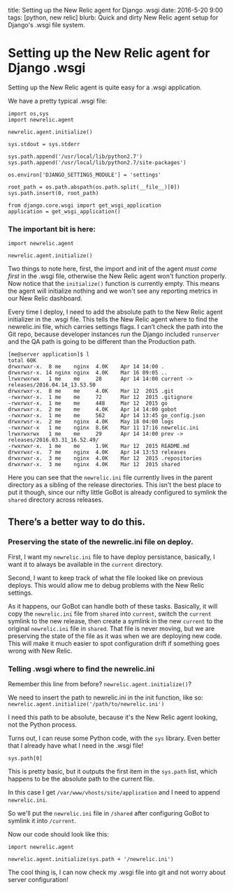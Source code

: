 title: Setting up the New Relic agent for Django .wsgi
date: 2016-5-20 9:00
tags: [python, new relic]
blurb: Quick and dirty New Relic agent setup for Django's .wsgi file system.

# Setting up the New Relic agent for Django .wsgi

Setting up the New Relic agent is quite easy for a .wsgi application.

We have a pretty typical .wsgi file:

	import os,sys
	import newrelic.agent
	
	newrelic.agent.initialize()
	
	sys.stdout = sys.stderr
	
	sys.path.append('/usr/local/lib/python2.7')
	sys.path.append('/usr/local/lib/python2.7/site-packages')
	
	os.environ['DJANGO_SETTINGS_MODULE'] = 'settings'
	
	root_path = os.path.abspath(os.path.split(__file__)[0])
	sys.path.insert(0, root_path)
	
	from django.core.wsgi import get_wsgi_application
	application = get_wsgi_application()

### The important bit is here:

	import newrelic.agent
	
	newrelic.agent.initialize()

Two things to note here, first, the import and init of the agent *must come first* in the .wsgi file, otherwise the New Relic agent won't function properly. Now notice that the `initialize()` function is currently empty. This means the agent will initialize nothing and we won't see any reporting metrics in our New Relic dashboard.

Every time I deploy, I need to add the absolute path to the New Relic agent initializer in the .wsgi file. This tells the New Relic agent where to find the newrelic.ini file, which carries settings flags. I can’t check the path into the Git repo, because developer instances run the Django included `runserver` and the QA path is going to be different than the Production path.

	[me@server application]$ l
	total 60K
	drwxrwxr-x.  8 me	 nginx  4.0K 	Apr 14 14:00 .
	drwxrwsr-x. 14 nginx nginx  4.0K 	Mar 16 09:05 ..
	lrwxrwxrwx   1 me	 me	   	28 		Apr 14 14:00 current -> releases/2016.04.14_13.53.50
	drwxrwxr-x.  8 me	 me	 	4.0K 	Mar 12  2015 .git
	-rwxrwxr-x.  1 me	 me	   	72 		Mar 12  2015 .gitignore
	-rwxrwxr-x.  1 me	 me	  	448 	Mar 12  2015 go
	drwxrwxr-x.  2 me	 me	 	4.0K 	Apr 14 14:00 gobot
	-rwxrwxr-x.  1 me	 me	  	562 	Apr 14 13:45 go_config.json
	drwxrwsr-x.  2 me	 nginx  4.0K 	May 18 04:00 logs
	-rwxrwxr-x   1 me	 nginx  8.6K 	Mar 11 17:16 newrelic.ini
	lrwxrwxrwx   1 me	 me	   	29 		Apr 14 14:00 prev -> releases/2016.03.31_16.52.49/
	-rwxrwxr-x.  1 me	 me	 	1.9K 	Mar 12  2015 README.md
	drwxrwxr-x.  7 me	 nginx  4.0K 	Apr 14 13:53 releases
	drwxrwxr-x.  3 me	 nginx  4.0K 	Mar 12  2015 .repositories
	drwxrwxr-x.  3 me	 nginx  4.0K 	Mar 12  2015 shared	

Here you can see that the `newrelic.ini` file currently lives in the parent directory as a sibling of the release directories. This isn't the best place to put it though, since our nifty little GoBot is already configured to symlink the `shared` directory across releases. 

## There’s a better way to do this.

### Preserving the state of the newrelic.ini file on deploy.
First, I want my `newrelic.ini` file to have deploy persistance, basically, I want it to always be available in the `current` directory.

Second, I want to keep track of what the file looked like on previous deploys. This would allow me to debug problems with the New Relic settings.

As it happens, our GoBot can handle both of these tasks. Basically, it will copy the `newrelic.ini` file from `shared` into `current`, switch the `current` symlink to the new release, then create a symlink in the new `current` to the original `newrelic.ini` file in `shared`. That file is never moving, but we are preserving the state of the file as it was when we are deploying new code. This will make it much easier to spot configuration drift if something goes wrong with New Relic.

### Telling .wsgi where to find the newrelic.ini

Remember this line from before? `newrelic.agent.initialize()`?

We need to insert the path to newrelic.ini in the init function, like so: `newrelic.agent.initialize('/path/to/newrelic.ini')`

I need this path to be absolute, because it's the New Relic agent looking, not the Python process.

Turns out, I can reuse some Python code, with the `sys` library. Even better that I already have what I need in the .wsgi file!

	sys.path[0]

This is pretty basic, but it outputs the first item in the `sys.path` list, which happens to be the absolute path to the current file.

In this case I get `/var/www/vhosts/site/application` and I need to append `newrelic.ini`.

So we'll put the `newrelic.ini` file in `/shared` after configuring GoBot to symlink it into `/current`. 

Now our code should look like this:

	import newrelic.agent
	
	newrelic.agent.initialize(sys.path + '/newrelic.ini')

The cool thing is, I can now check my .wsgi file into git and not worry about server configuration!


